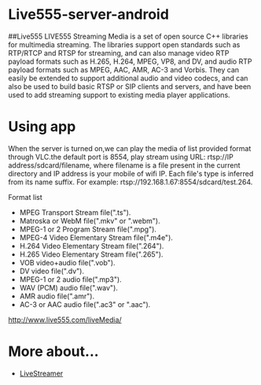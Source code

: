 # Live555-server-android
##Live555
LIVE555 Streaming Media is a set of open source C++ libraries for multimedia streaming. The libraries support open standards such as RTP/RTCP and RTSP for streaming, and can also manage video RTP payload formats such as H.265, H.264, MPEG, VP8, and DV, and audio RTP payload formats such as MPEG, AAC, AMR, AC-3 and Vorbis. They can easily be extended to support additional audio and video codecs, and can also be used to build basic RTSP or SIP clients and servers, and have been used to add streaming support to existing media player applications.

# Using app
When the server is turned on,we can play the media of list provided format through VLC.the default port is 8554, play stream using URL: rtsp://IP address/sdcard/filename, where filename is a file present in the current directory and IP address is your mobile of wifi IP. Each file's type is inferred from its name suffix. For example: rtsp://192.168.1.67:8554/sdcard/test.264.

Format list
* MPEG Transport Stream file(".ts").  
* Matroska or WebM file(".mkv" or ".webm").
* MPEG-1 or 2 Program Stream file(".mpg").
* MPEG-4 Video Elementary Stream file(".m4e").
* H.264 Video Elementary Stream file(".264").
* H.265 Video Elementary Stream file(".265").
* VOB video+audio file(".vob").
* DV video file(".dv").
* MPEG-1 or 2 audio file(".mp3").
* WAV (PCM) audio file(".wav").
* AMR audio file(".amr").
* AC-3 or AAC audio file(".ac3" or ".aac").



http://www.live555.com/liveMedia/


# More about...

* [LiveStreamer](https://github.com/papan01/LiveStreamer)
